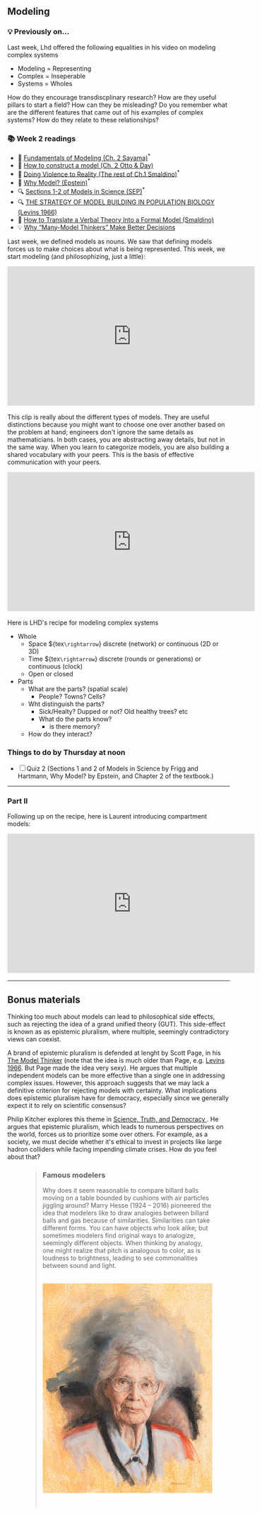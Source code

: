 ## Modeling

<div class="flex-container">
  <div class="left-div callback">
    <h3>💡 Previously on...</h3>  
    <p>Last week, Lhd offered the following equalities in his video on modeling complex systems</p>
      <ul>
          <li>Modeling = Representing</li>
          <li>Complex = Inseperable</li>
          <li>Systems = Wholes</li>
      </ul> 
      <p>How do they encourage transdiscplinary research? How are they useful pillars to start a field? How can they be misleading? Do you remember what are the different features that came out of his examples of complex systems? How do they relate to these relationships?</p>
  </div>
  <div class="right-div reading-box">
    <h3>📚 Week 2 readings</h3>
    <ul class="reading-list">
      <li><span>📖</span> <a href="https://math.libretexts.org/Bookshelves/Scientific_Computing_Simulations_and_Modeling/Introduction_to_the_Modeling_and_Analysis_of_Complex_Systems_(Sayama)/02%3A_Fundamentals_of_Modeling" target="_blank">Fundamentals of Modeling  (Ch. 2 Sayama)</a><sup>*</sup></li>
      <li><span>📖</span> <a href="https://github.com/jstonge/2024Fall-MOCS/blob/main/docs/readings/OttoDay-2007-Ch2.pdf" target="_blank">How to construct a model (Ch. 2 Otto & Day)</a></li>
      <li><span>📖</span> <a href="https://github.com/jstonge/2024Fall-MOCS/blob/main/docs/readings/Smaldino-2023-ch1.pdf" target="_blank">Doing Violence to Reality (The rest of Ch.1 Smaldino)</a><sup>*</sup></li>
      <li><span>📄</span> <a href="https://www.cs.unm.edu/~joel/cs4all/WhyModel.pdf" target="_blank">Why Model? (Epstein)</a><sup>*</sup></li>
      <li><span>🔍</span> <a href="https://plato.stanford.edu/entries/models-science/" target="_blank">Sections 1-2 of Models in Science (SEP)</a><sup>*</sup></li>
      <li><span>🔍</span> <a href="https://www.jstor.org/stable/27836590" target="_blank">THE STRATEGY OF MODEL BUILDING IN POPULATION BIOLOGY (Levins 1966)</a></li>
      <li><span>📝</span> <a href="https://www2.psych.ubc.ca/~schaller/528ReadingsSmaldino2020.pdf" target="_blank">How to Translate a Verbal Theory Into a Formal Model (Smaldino)</a></li>
      <li><span>💡</span> <a href="https://hbr.org/2018/11/why-many-model-thinkers-make-better-decisions" target="_blank">Why “Many-Model Thinkers” Make Better Decisions</a></li>
    </ul>
  </div>
</div>

Last week, we defined models as nouns. We saw that defining models forces us to make choices about what is being represented. This week, we start modeling (and philosophizing, just a little):

<iframe src="https://streaming.uvm.edu/embed/49958/" width="560" height="315" frameborder="0" allowfullscreen></iframe>

This clip is really about the different types of models. They are useful distinctions because you might want to choose one over another based on the problem at hand; engineers don't ignore the same details as mathematicians. In both cases, you are abstracting away details, but not in the same way. When you learn to categorize models, you are also building a shared vocabulary with your peers. This is the basis of effective communication with your peers.

<iframe src="https://streaming.uvm.edu/embed/49959/" width="560" height="315" frameborder="0" allowfullscreen></iframe>

Here is LHD's recipe for modeling complex systems
  
  - Whole
    - Space ${tex`\rightarrow`} discrete (network) or continuous (2D or 3D)
    - Time ${tex`\rightarrow`} discrete (rounds or generations) or continuous (clock)
    - Open or closed
  - Parts
    - What are the parts? (spatial scale)
      - People? Towns? Cells?
    - Wht distinguish the parts?
      - Sick/Healty? Dupped or not? Old healthy trees? etc
      - What do the parts know? 
        - is there memory?
    - How do they interact?

<div class="callout-box">
  <h3>Things to do by Thursday at noon</h3>
  <ul class="checklist">
    <li><input type="checkbox" id="task1"><label for="task1">Quiz 2 (Sections 1 and 2 of Models in Science by Frigg and Hartmann, Why Model? by Epstein, and Chapter 2 of the textbook.)</label></li>
  </ul>
</div>

---

### Part II

Following up on the recipe, here is Laurent introducing compartment models:

<iframe src="https://streaming.uvm.edu/embed/49960/" width="560" height="315" frameborder="0" allowfullscreen></iframe>

--- 

## Bonus materials

Thinking too much about models can lead to philosophical side effects, such as rejecting the idea of a grand unified theory (GUT). This side-effect is known as as epistemic pluralism, where multiple, seemingly contradictory views can coexist. 

A brand of epistemic pluralism is defended at lenght by Scott Page, in his [The Model Thinker](https://www.google.com/url?sa=t&source=web&rct=j&opi=89978449&url=https://www.basicbooks.com/titles/scott-e-page/the-model-thinker/9780465094639/&ved=2ahUKEwiOlZWq3pKIAxVGD1kFHREyFv0QFnoECEUQAQ&usg=AOvVaw3CKVi95uVUxB4dCAJL2SwO) (note that the idea is much older than Page, e.g. [Levins 1966](https://www.jstor.org/stable/27836590). But Page made the idea very sexy). He argues that multiple independent models can be more effective than a single one in addressing complex issues. However, this approach suggests that we may lack a definitive criterion for rejecting models with certainty. What implications does epistemic pluralism have for democracy, especially since we generally expect it to rely on scientific consensus?

Philip Kitcher explores this theme in [Science, Truth, and Democracy ](https://academic.oup.com/book/4724). He argues that epistemic pluralism, which leads to numerous perspectives on the world, forces us to prioritize some over others. For example, as a society, we must decide whether it's ethical to invest in projects like large hadron colliders while facing impending climate crises. How do you feel about that?

<figure class="quote">
  <blockquote>
  <h3>Famous modelers</h3>
  Why does it seem reasonable to compare billard balls moving on a table bounded by cushions with air particles jiggling around?
  Marry Hesse (1924 – 2016) pioneered the idea that modelers like to draw analogies between billard balls and gas because of similarities. Similarities can take different forms. You can have objects who look alike; but sometimes modelers find original ways to analogize, seemingly different objects. When thinking by analogy, one might realize that pitch is analogous to color, as is loudness to brightness, leading to see commonalities between sound and light. 
  <div class="container">
  <img src="./assets/mennim-mary-hesse.webp"></img>
  </div>
  <blockquote>
</figure>

<style>
  
  img {
    margin: 2rem;
  }

  .container {
    display: flex;
    align-items: center;
    justify-content: center;
  }

</style>